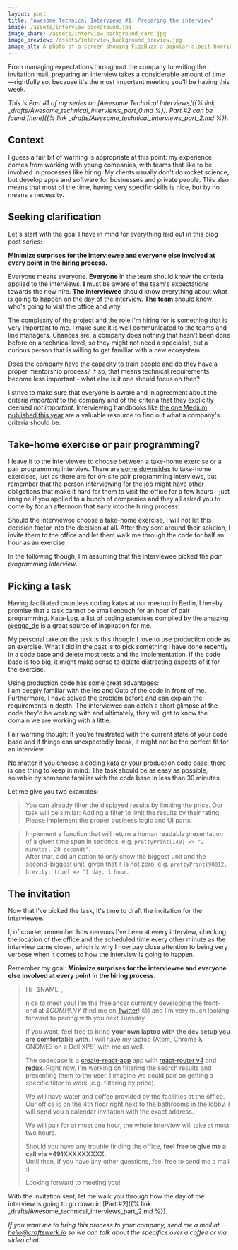 ```yaml
---
layout: post
title: "Awesome Technical Interviews #1: Preparing the interview"
image: /assets/interview_background.jpg
image_share: /assets/interview_background_card.jpg
image_preview: /assets/interview_background_preview.jpg
image_alt: A photo of a screen showing FizzBuzz a popular albeit horribly ineffective coding exercise.
---
```

From managing expectations throughout the company to writing the invitation mail, preparing an interview takes a considerable amount of time—rightfully so, because it's the most important meeting you'll be having this week.

*This is Part #1 of my series on [Awesome Technical Interviews]({% link _drafts/Awesome_technical_interviews_part_0.md %}). Part #2 can be found [here]({% link _drafts/Awesome_technical_interviews_part_2.md %}).*

## Context

I guess a fair bit of warning is appropriate at this point: my experience comes from working with young companies, with teams that like to be involved in processes like hiring. My clients usually don't do rocket science, but develop apps and software for businesses and private people. This also means that most of the time, having very specific skills is nice, but by no means a necessity.

## Seeking clarification

Let's start with the goal I have in mind for everything laid out in this blog post series:

**Minimize surprises for the interviewee and everyone else involved at every point in the hiring process.**

Everyone means everyone. **Everyone** in the team should know the criteria applied to the interviews. **I** must be aware of the team's expectations towards the new hire. **The interviewee** should know everything about what is going to happen on the day of the interview. **The team** should know who's going to visit the office and why.

The [complexity of the project and the role](https://lizkeogh.com/2013/07/21/estimating-complexity/) I'm hiring for is something that is very important to me. I make sure it is well communicated to the teams and line managers. Chances are, a company does nothing that hasn't been done before on a technical level, so they might not need a specialist, but a curious person that is willing to get familiar with a new ecosystem.  

Does the company have the capacity to train people and do they have a proper mentorship process? If so, that means technical requirements become less important - what else is it one should focus on then?

I strive to make sure that everyone is aware and in agreement about the criteria *important* to the company and of the criteria that they explicitly deemed *not important*. Interviewing handbooks like [the one Medium published this year](https://medium.engineering/mediums-engineering-interview-process-b8d6b67927c4) are a valuable resource to find out what a company's criteria should be.

## Take-home exercise or pair programming?

I leave it to the interviewee to choose between a take-home exercise or a pair programming interview. There are [some downsides](https://cate.blog/2016/02/10/bad-interviews-are-a-company-problem-not-a-candidate-problem/) to take-home exercises, just as there are for on-site pair programming interviews, but remember that the person interviewing for the job might have other obligations that make it hard for them to visit the office for a few hours—just imagine if you applied to a bunch of companies and they all asked you to come by for an afternoon that early into the hiring process!

Should the interviewee choose a take-home exercise, I will not let this decision factor into the decision at all. After they sent around their solution, I invite them to the office and let them walk me through the code for half an hour as an exercise.

In the following though, I'm assuming that the interviewee picked the *pair programming interview*.

## Picking a task

Having facilitated countless coding katas at our meetup in Berlin, I hereby promise that a task cannot be small enough for an hour of pair programming. [Kata-Log](http://kata-log.rocks/), a list of coding exercises compiled by the amazing [@egga_de](https://twitter.com/egga_de) is a great source of inspiration for me.

My personal take on the task is this though: I love to use production code as an exercise. What I did in the past is to pick something I have done recently in a code base and delete most tests and the implementation. If the code base is too big, it might make sense to delete distracting aspects of it for the exercise.

Using production code has some great advantages:  
I am deeply familiar with the Ins and Outs of the code in front of me. Furthermore, I have solved the problem before and can explain the requirements in depth. The interviewee can catch a short glimpse at the code they'd be working with and ultimately, they will get to know the domain we are working with a little.

Fair warning though: If you're frustrated with the current state of your code base and if things can unexpectedly break, it might not be the perfect fit for an interview.

No matter if you choose a coding kata or your production code base, there is one thing to keep in mind: The task should be as easy as possible, solvable by someone familiar with the code base in less than 30 minutes.

Let me give you two examples:

> You can already filter the displayed results by limiting the price. Our task will be similar: Adding a filter to limit the results by their rating. Please implement the proper business logic and UI parts.

> Implement a function that will return a human readable presentation of a given time span in seconds, e.g. `prettyPrint(140) => "2 minutes, 20 seconds"`.  
> After that, add an option to only show the biggest unit and the second-biggest unit, given that it is not zero, e.g. `prettyPrint(90012, brevity: true) => "1 day, 1 hour`.

## The invitation

Now that I've picked the task, it's time to draft the invitation for the interviewee.

I, of course, remember how nervous I've been at every interview, checking the location of the office and the scheduled time every other minute as the interview came closer, which is why I now pay close attention to being very verbose when it comes to how the interview is going to happen.

Remember my goal: **Minimize surprises for the interviewee and everyone else involved at every point in the hiring process.**

<blockquote class="letter" markdown="1">
Hi _$NAME_,

nice to meet you! I'm the freelancer currently developing the front-end at _$COMPANY_ (find me on [Twitter](https://twitter.com/rradczewski)! 😄) and I'm very much looking forward to pairing with you next Tuesday.

If you want, feel free to bring **your own laptop with the dev setup you are comfortable with**. I will have my laptop (Atom, Chrome & GNOME3 on a Dell XPS) with me as well.

The codebase is a [create-react-app](https://github.com/facebookincubator/create-react-app) app with [react-router v4](https://github.com/ReactTraining/react-router/) and [redux](http://redux.js.org/). Right now, I'm working on filtering the search results and presenting them to the user. I imagine we could pair on getting a specific filter to work (e.g. filtering by price).

We will have water and coffee provided by the facilities at the office. Our office is on the 4th floor right next to the bathrooms in the lobby.
I will send you a calendar invitation with the exact address.

We will pair for at most one hour, the whole interview will take at most two hours.

Should you have any trouble finding the office, **feel free to give me a call via +491XXXXXXXXX**.  
Until then, if you have any other questions, feel free to send me a mail :)

Looking forward to meeting you!
</blockquote>

With the invitation sent, let me walk you through how the day of the interview is going to go down in [Part #2]({% link _drafts/Awesome_technical_interviews_part_2.md %}).

*If you want me to bring this process to your company, send me a mail at [hello@craftswerk.io](mailto:hello@craftswerk.io) so we can talk about the specifics over a coffee or via video chat.*
